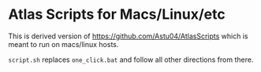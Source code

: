 # Atlas Scripts for Macs/Linux/etc

This is derived version of https://github.com/Astu04/AtlasScripts which is meant to run on macs/linux hosts.

`script.sh` replaces `one_click.bat` and follow all other directions from there.
